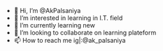 - 👋 Hi, I’m @AkPalsaniya
- 👀 I’m interested in learning in I.T. field 
- 🌱 I’m currently learning new
- 💞️ I’m looking to collaborate on learning plateform 
- 📫 How to reach me ig|:@ak_palsaniya

<!---
AkPalsaniya/AkPalsaniya is a ✨ special ✨ repository because its `README.md` (this file) appears on your GitHub profile.
You can click the Preview link to take a look at your changes.
--->
